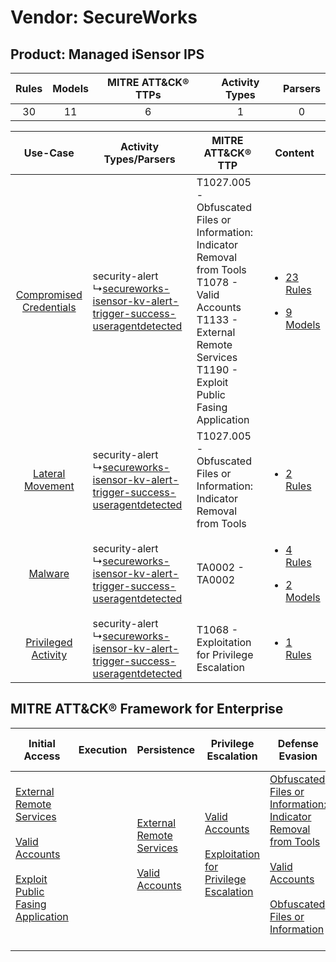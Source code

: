 Vendor: SecureWorks
===================
Product: Managed iSensor IPS
----------------------------
| Rules | Models | MITRE ATT&CK® TTPs | Activity Types | Parsers |
|:-----:|:------:|:------------------:|:--------------:|:-------:|
|  30   |   11   |         6          |       1        |    0    |

|    Use-Case    | Activity Types/Parsers    | MITRE ATT&CK® TTP    | Content    |
|:----:| ---- | ---- | ---- |
| [Compromised Credentials](../../../UseCases/uc_compromised_credentials.md) |  security-alert<br> ↳[secureworks-isensor-kv-alert-trigger-success-useragentdetected](Ps/pC_secureworksisensorkvalerttriggersuccessuseragentdetected.md)<br> | T1027.005 - Obfuscated Files or Information: Indicator Removal from Tools<br>T1078 - Valid Accounts<br>T1133 - External Remote Services<br>T1190 - Exploit Public Fasing Application<br> | [<ul><li>23 Rules</li></ul><ul><li>9 Models</li></ul>](RM/r_m_secureworks_managed_isensor_ips_Compromised_Credentials.md) |
|        [Lateral Movement](../../../UseCases/uc_lateral_movement.md)        |  security-alert<br> ↳[secureworks-isensor-kv-alert-trigger-success-useragentdetected](Ps/pC_secureworksisensorkvalerttriggersuccessuseragentdetected.md)<br> | T1027.005 - Obfuscated Files or Information: Indicator Removal from Tools<br>    | [<ul><li>2 Rules</li></ul>](RM/r_m_secureworks_managed_isensor_ips_Lateral_Movement.md)    |
|    [Malware](../../../UseCases/uc_malware.md)    |  security-alert<br> ↳[secureworks-isensor-kv-alert-trigger-success-useragentdetected](Ps/pC_secureworksisensorkvalerttriggersuccessuseragentdetected.md)<br> | TA0002 - TA0002<br>    | [<ul><li>4 Rules</li></ul><ul><li>2 Models</li></ul>](RM/r_m_secureworks_managed_isensor_ips_Malware.md)    |
|     [Privileged Activity](../../../UseCases/uc_privileged_activity.md)     |  security-alert<br> ↳[secureworks-isensor-kv-alert-trigger-success-useragentdetected](Ps/pC_secureworksisensorkvalerttriggersuccessuseragentdetected.md)<br> | T1068 - Exploitation for Privilege Escalation<br>    | [<ul><li>1 Rules</li></ul>](RM/r_m_secureworks_managed_isensor_ips_Privileged_Activity.md)    |

MITRE ATT&CK® Framework for Enterprise
--------------------------------------
| Initial Access                                                                                                                                                                                                                         | Execution | Persistence                                                                                                                                      | Privilege Escalation                                                                                                                                          | Defense Evasion                                                                                                                                                                                                                                                               | Credential Access | Discovery | Lateral Movement | Collection | Command and Control | Exfiltration | Impact |
| -------------------------------------------------------------------------------------------------------------------------------------------------------------------------------------------------------------------------------------- | --------- | ------------------------------------------------------------------------------------------------------------------------------------------------ | ------------------------------------------------------------------------------------------------------------------------------------------------------------- | ----------------------------------------------------------------------------------------------------------------------------------------------------------------------------------------------------------------------------------------------------------------------------- | ----------------- | --------- | ---------------- | ---------- | ------------------- | ------------ | ------ |
| [External Remote Services](https://attack.mitre.org/techniques/T1133)<br><br>[Valid Accounts](https://attack.mitre.org/techniques/T1078)<br><br>[Exploit Public Fasing Application](https://attack.mitre.org/techniques/T1190)<br><br> |           | [External Remote Services](https://attack.mitre.org/techniques/T1133)<br><br>[Valid Accounts](https://attack.mitre.org/techniques/T1078)<br><br> | [Valid Accounts](https://attack.mitre.org/techniques/T1078)<br><br>[Exploitation for Privilege Escalation](https://attack.mitre.org/techniques/T1068)<br><br> | [Obfuscated Files or Information: Indicator Removal from Tools](https://attack.mitre.org/techniques/T1027/005)<br><br>[Valid Accounts](https://attack.mitre.org/techniques/T1078)<br><br>[Obfuscated Files or Information](https://attack.mitre.org/techniques/T1027)<br><br> |                   |           |                  |            |                     |              |        |